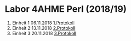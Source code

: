 # Labor 4AHME Perl (2018/19)

1) Einheit 1 06.11.2018 [1.Protokoll](https://github.com/pernim15/protokoll_G2_pernim15_06.11.2018)
2) Einheit 2 13.11.2018 [2.Protokoll]()
3) Einheit 3 20.11.2018 [3.Protokoll]()
